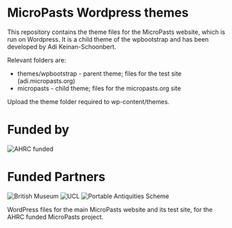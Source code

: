MicroPasts Wordpress themes
===========================

This repository contains the theme files for the MicroPasts website, which
is run on Wordpress. It is a child theme of the wpbootstrap and has been developed
by Adi Keinan-Schoonbert.

Relevant folders are:

* themes/wpbootstrap - parent theme; files for the test site (adi.micropasts.org)
* micropasts - child theme; files for the micropasts.org site

Upload the theme folder required to wp-content/themes.


Funded by
=========
![AHRC funded](http://oac.lib.bris.ac.uk/Dserve/images/AHRC%20Logo%20Gray%20LScape2.JPG)

Funded Partners
===============
![British Museum](http://finds.org.uk/images/logos/bm_logo.png)
![UCL](http://crowdsourced.micropasts.org/static/img/black.jpg)
![Portable Antiquities Scheme](http://www.dayofarchaeology.com/wp-content/uploads/2011/05/pasrgbsize4.jpg)

WordPress files for the main MicroPasts website and its test site, for the AHRC funded MicroPasts project.<br>

